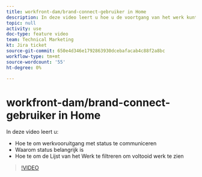 ```yaml
---
title: workfront-dam/brand-connect-gebruiker in Home
description: In deze video leert u hoe u de voortgang van het werk kunt communiceren met de status en filtert u de werklijst om het voltooide werk te zien.
topic: null
activity: use
doc-type: feature video
team: Technical Marketing
kt: Jira ticket
source-git-commit: 650e4d346e1792863930dcebafacab4c88f2a8bc
workflow-type: tm+mt
source-wordcount: '55'
ht-degree: 0%

---
```


# workfront-dam/brand-connect-gebruiker in Home

In deze video leert u:

* Hoe te om werkvooruitgang met status te communiceren
* Waarom status belangrijk is
* Hoe te om de Lijst van het Werk te filtreren om voltooid werk te zien

>[!VIDEO](https://video.tv.adobe.com/v/335104/?quality=12&learn=on)
